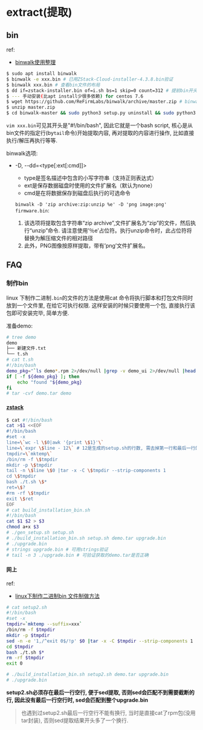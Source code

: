 # extract(提取)
## bin
ref:
- [binwalk使用整理](https://blog.csdn.net/weixin_44932880/article/details/112478699)

```bash
$ sudo apt install binwalk
$ binwalk -e xxx.bin # 已用ZStack-Cloud-installer-4.3.8.bin验证
$ binwalk xxx.bin # 查看bin文件的布局
$ dd if=zstack-installer.bin of=i.sh bs=1 skip=0 count=312 # 提前bin开头的sh script部分
$ --- 手动安装(比apt install少很多依赖) for centos 7.6
$ wget https://github.com/ReFirmLabs/binwalk/archive/master.zip # binwalk由python3编写
$ unzip master.zip
$ cd binwalk-master && sudo python3 setup.py uninstall && sudo python3 setup.py install
```

`vim xxx.bin`可见其开头是"#!/bin/bash", 因此它就是一个bash script, 核心是从bin文件的指定行(by`tail`命令)开始提取内容, 再对提取的内容进行操作, 比如直接执行/解压再执行等等.

binwalk选项:
- -D, --dd=<type[:ext[:cmd]]>

	- type是签名描述中包含的小写字符串（支持正则表达式）
	- ext是保存数据磁盘时使用的文件扩展名（默认为none）
	- cmd是在将数据保存到磁盘后执行的可选命令


	`binwalk -D 'zip archive:zip:unzip %e' -D 'png image:png' firmware.bin`:
	1. 该选项将提取包含字符串“zip archive”,文件扩展名为“zip”的文件，然后执行“unzip”命令. 请注意使用’％e’占位符。执行unzip命令时，此占位符将替换为解压缩文件的相对路径
	1. 此外，PNG图像按原样提取，带有’png’文件扩展名。

## FAQ
### 制作bin
linux 下制作二进制`.bin`的文件的方法是使用cat 命令将执行脚本和打包文件同时放到一个文件里, 在给它可执行权限. 这样安装的时候只要使用一个包, 直接执行该包即可安装完毕, 简单方便.

准备demo:
```bash
# tree demo
demo
├── 新建文件.txt
└── t.sh
# cat t.sh
#!/bin/bash
demo_pkg="`ls demo*.rpm 2>/dev/null |grep -v demo_ui 2>/dev/null |head -1`" # 变量名不能出现`-`
if [ -f ${demo_pkg} ]; then
	echo "found "${demo_pkg}
fi
# tar -cvf demo.tar demo
```

#### [zstack](https://github.com/zstackio/zstack-utility/blob/master/zstackbuild)
```bash
$ cat #!/bin/bash
cat >$1 <<EOF
#!/bin/bash
#set -x
line=\`wc -l \$0|awk '{print \$1}'\`
line=\`expr \$line - 12\` # 12是生成的setup.sh的行数, 需去掉第一行和最后一行的换行
tmpdir=\`mktemp\`
/bin/rm -f \$tmpdir
mkdir -p \$tmpdir
tail -n \$line \$0 |tar -x -C \$tmpdir --strip-components 1
cd \$tmpdir
bash ./t.sh \$*
ret=\$?
#rm -rf \$tmpdir
exit \$ret
EOF
# cat build_installation_bin.sh
#!/bin/bash
cat $1 $2 > $3
chmod a+x $3
# ./gen_setup.sh setup.sh
# ./build_installation_bin.sh setup.sh demo.tar upgrade.bin
# ./upgrade.bin
# strings upgrade.bin # 可用strings验证
# tail -n 3 ./upgrade.bin # 可验证获取的demo.tar是否正确
```

#### 网上
ref:
- [linux下制作二进制bin 文件制做方法](https://blog.csdn.net/xiaotengyi2012/article/details/8493929)

```bash
# cat setup2.sh
#!/bin/bash
#set -x
tmpdir=`mktemp --suffix=xxx`
/bin/rm -f $tmpdir
mkdir -p $tmpdir
sed -n -e '1,/^exit 0$/!p' $0 |tar -x -C $tmpdir --strip-components 1
cd $tmpdir
bash ./t.sh $*
rm -rf $tmpdir
exit 0

# ./build_installation_bin.sh setup2.sh demo.tar upgrade.bin
# ./upgrade.bin
```

**setup2.sh必须存在最后一行空行, 便于sed提取, 否则sed会匹配不到需要截断的行, 因此没有最后一行空行时, sed会匹配到整个upgrade.bin**

> 也遇到过setup2.sh最后一行空行不能有换行, 当时是直接cat了rpm包(没用tar封装), 否则sed提取结果开头多了一个换行.